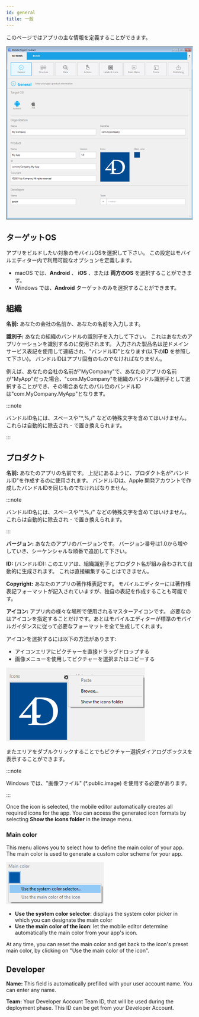 ```yaml
---
id: general
title: 一般
---
```


このページではアプリの主な情報を定義することができます。

![General画面](img/main-page.png)

## ターゲットOS

アプリをビルドしたい対象のモバイルOSを選択して下さい。 この設定はモバイルエディター内で利用可能なオプションを定義します。

- macOS では、**Android** 、 **iOS** 、または **両方のOS** を選択することができます。
- Windows では、**Android** ターゲットのみを選択することができます。

## 組織

**名前:** あなたの会社の名前か、あなたの名前を入力します。

**識別子:** あなたの組織のバンドルの識別子を入力して下さい。 これはあなたのアプリケーションを識別するのに使用されます。 入力された製品名は逆ドメインサービス表記を使用して連結され、"バンドルID"となります(以下の**ID** を参照して下さい)。 バンドルIDはアプリ固有のものでなければなりません。

例えば、あなたの会社の名前が"MyCompany"で、あなたのアプリの名前が"MyApp"だった場合、"com.MyCompany"を組織のバンドル識別子として選択することができ、その場合あなたのパル位のバンドルIDは"com.MyCompany.MyApp"となります。

:::note

バンドルID名には、スペースや"*,%,/" などの特殊文字を含めてはいけません。 これらは自動的に除去され - で置き換えられます。

:::


## プロダクト


**名前:** あなたのアプリの名前です。 上記にあるように、プロダクト名が"バンドルID"を作成するのに使用されます。 バンドルIDは、Apple 開発アカウントで作成したバンドルIDを同じものでなければなりません。

:::note

バンドルID名には、スペースや"*,%,/" などの特殊文字を含めてはいけません。 これらは自動的に除去され - で置き換えられます。

:::

**バージョン:** あなたのアプリのバージョンです。 バージョン番号は1.0から増やしていき、シーケンシャルな順番で追加して下さい。

**ID:** (バンドルID): このエリアは、組織識別子とプロダクト名が組み合わされて自動的に生成されます。 これは直接編集することはできません。

**Copyright:** あなたのアプリの著作権表記です。 モバイルエディターには著作権表記フォーマットが記入されていますが、独自の表記を作成することも可能です。

**アイコン:** アプリ内の様々な場所で使用されるマスターアイコンです。 必要なのはアイコンを指定することだけです。あとはモバイルエディターが標準のモバイルガイダンスに従って必要なフォーマットを全て生成してくれます。

アイコンを選択するには以下の方法があります:

- アイコンエリアにピクチャーを直接ドラッグドロップする
- 画像メニューを使用してピクチャーを選択またはコピーする

![icon](img/iconselect.png)

またエリアをダブルクリックすることでもピクチャー選択ダイアログボックスを表示することができます。

:::note

Windows では、"画像ファイル" (*.public.image) を使用する必要があります。

:::

Once the icon is selected, the mobile editor automatically creates all required icons for the app. You can access the generated icon formats by selecting **Show the icons folder** in the image menu.

### Main color

This menu allows you to select how to define the main color of your app. The main color is used to generate a custom color scheme for your app.

![icon](img/main-color.png)

- **Use the system color selector**: displays the system color picker in which you can designate the main color
- **Use the main color of the icon**: let the mobile editor determine automatically the main color from your app's icon.

At any time, you can reset the main color and get back to the icon's preset main color, by clicking on "Use the main color of the icon".

## Developer

**Name:** This field is automatically prefilled with your user account name. You can enter any name.

**Team:** Your Developer Account Team ID, that will be used during the deployment phase. This ID can be get from your Developer Account.

